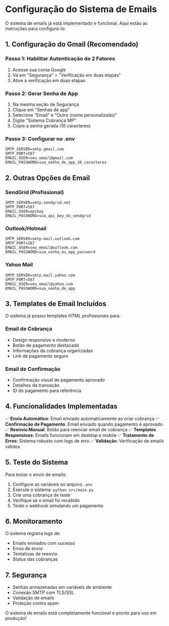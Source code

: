 # Configuração do Sistema de Emails

O sistema de emails já está implementado e funcional. Aqui estão as instruções para configurá-lo:

## 1. Configuração do Gmail (Recomendado)

### Passo 1: Habilitar Autenticação de 2 Fatores
1. Acesse sua conta Google
2. Vá em "Segurança" > "Verificação em duas etapas"
3. Ative a verificação em duas etapas

### Passo 2: Gerar Senha de App
1. Na mesma seção de Segurança
2. Clique em "Senhas de app"
3. Selecione "Email" e "Outro (nome personalizado)"
4. Digite "Sistema Cobrança MP"
5. Copie a senha gerada (16 caracteres)

### Passo 3: Configurar no .env
```env
SMTP_SERVER=smtp.gmail.com
SMTP_PORT=587
EMAIL_USER=seu_email@gmail.com
EMAIL_PASSWORD=sua_senha_de_app_16_caracteres
```

## 2. Outras Opções de Email

### SendGrid (Profissional)
```env
SMTP_SERVER=smtp.sendgrid.net
SMTP_PORT=587
EMAIL_USER=apikey
EMAIL_PASSWORD=sua_api_key_do_sendgrid
```

### Outlook/Hotmail
```env
SMTP_SERVER=smtp-mail.outlook.com
SMTP_PORT=587
EMAIL_USER=seu_email@outlook.com
EMAIL_PASSWORD=sua_senha_ou_app_password
```

### Yahoo Mail
```env
SMTP_SERVER=smtp.mail.yahoo.com
SMTP_PORT=587
EMAIL_USER=seu_email@yahoo.com
EMAIL_PASSWORD=sua_senha_de_app
```

## 3. Templates de Email Incluídos

O sistema já possui templates HTML profissionais para:

### Email de Cobrança
- Design responsivo e moderno
- Botão de pagamento destacado
- Informações da cobrança organizadas
- Link de pagamento seguro

### Email de Confirmação
- Confirmação visual de pagamento aprovado
- Detalhes da transação
- ID do pagamento para referência

## 4. Funcionalidades Implementadas

✅ **Envio Automático**: Email enviado automaticamente ao criar cobrança
✅ **Confirmação de Pagamento**: Email enviado quando pagamento é aprovado
✅ **Reenvio Manual**: Botão para reenviar email de cobrança
✅ **Templates Responsivos**: Emails funcionam em desktop e mobile
✅ **Tratamento de Erros**: Sistema robusto com logs de erro
✅ **Validação**: Verificação de emails válidos

## 5. Teste do Sistema

Para testar o envio de emails:

1. Configure as variáveis no arquivo `.env`
2. Execute o sistema: `python src/main.py`
3. Crie uma cobrança de teste
4. Verifique se o email foi recebido
5. Teste o webhook simulando um pagamento

## 6. Monitoramento

O sistema registra logs de:
- Emails enviados com sucesso
- Erros de envio
- Tentativas de reenvio
- Status das cobranças

## 7. Segurança

- Senhas armazenadas em variáveis de ambiente
- Conexão SMTP com TLS/SSL
- Validação de emails
- Proteção contra spam

O sistema de emails está completamente funcional e pronto para uso em produção!
